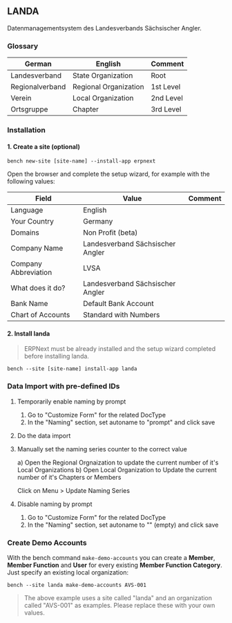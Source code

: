 ## LANDA

Datenmanagementsystem des Landesverbands Sächsischer Angler.

### Glossary

| German          | English               | Comment   |
|-----------------|-----------------------|-----------|
| Landesverband   | State Organization    | Root      |
| Regionalverband | Regional Organization | 1st Level |
| Verein          | Local Organization    | 2nd Level |
| Ortsgruppe      | Chapter               | 3rd Level |

### Installation 

#### 1. Create a site (optional)

```
bench new-site [site-name] --install-app erpnext
```

Open the browser and complete the setup wizard, for example with the following values:

| Field                | Value                            | Comment |
|----------------------|----------------------------------|---------|
| Language             | English                          |         |
| Your Country         | Germany                          |         |
| Domains              | Non Profit (beta)                |         |
| Company Name         | Landesverband Sächsischer Angler |         |
| Company Abbreviation | LVSA                             |         |
| What does it do?     | Landesverband Sächsischer Angler |         |
| Bank Name            | Default Bank Account             |         |
| Chart of Accounts    | Standard with Numbers            |         |


#### 2. Install landa

> ERPNext must be already installed and the setup wizard completed before installing landa.

```
bench --site [site-name] install-app landa
```

### Data Import with pre-defined IDs

1. Temporarily enable naming by prompt

    1. Go to "Customize Form" for the related DocType
    2. In the "Naming" section, set autoname to "prompt" and click save

2. Do the data import
3. Manually set the naming series counter to the correct value

    a) Open the Regional Orgnaization to update the current number of it's Local Organizations
    b) Open Local Organization to Update the current number of it's Chapters or Members 

    Click on Menu > Update Naming Series

4. Disable naming by prompt

    1. Go to "Customize Form" for the related DocType
    2. In the "Naming" section, set autoname to "" (empty) and click save

### Create Demo Accounts

With the bench command `make-demo-accounts` you can create a **Member**, **Member Function** and **User** for every existing **Member Function Category**. Just specify an existing local organization:

```
bench --site landa make-demo-accounts AVS-001 
```

> The above example uses a site called "landa" and an organization called "AVS-001" as examples. Please replace these with your own values.
